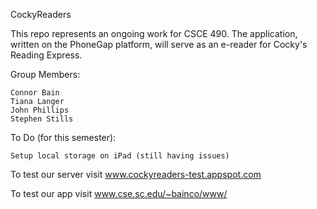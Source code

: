 CockyReaders

This repo represents an ongoing work for CSCE 490. The application, written on the PhoneGap platform, will serve as an e-reader for Cocky's Reading Express.

Group Members:

    Connor Bain
    Tiana Langer
    John Phillips 
    Stephen Stills

To Do (for this semester):

	Setup local storage on iPad (still having issues)
	
To test our server visit www.cockyreaders-test.appspot.com

To test our app visit www.cse.sc.edu/~bainco/www/


